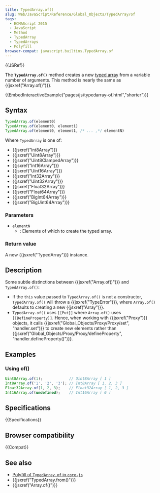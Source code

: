 ```yaml
---
title: TypedArray.of()
slug: Web/JavaScript/Reference/Global_Objects/TypedArray/of
tags:
  - ECMAScript 2015
  - JavaScript
  - Method
  - TypedArray
  - TypedArrays
  - Polyfill
browser-compat: javascript.builtins.TypedArray.of
---
```

{{JSRef}}

The **`TypedArray.of()`** method creates a new
[typed array](/en-US/docs/Web/JavaScript/Reference/Global_Objects/TypedArray#TypedArray_objects) from a variable number of arguments. This method is nearly the same as
{{jsxref("Array.of()")}}.

{{EmbedInteractiveExample("pages/js/typedarray-of.html","shorter")}}

## Syntax

```js
TypedArray.of(element0)
TypedArray.of(element0, element1)
TypedArray.of(element0, element1, /* ... ,*/ elementN)
```

Where `TypedArray` is one of:

- {{jsxref("Int8Array")}}
- {{jsxref("Uint8Array")}}
- {{jsxref("Uint8ClampedArray")}}
- {{jsxref("Int16Array")}}
- {{jsxref("Uint16Array")}}
- {{jsxref("Int32Array")}}
- {{jsxref("Uint32Array")}}
- {{jsxref("Float32Array")}}
- {{jsxref("Float64Array")}}
- {{jsxref("BigInt64Array")}}
- {{jsxref("BigUint64Array")}}

### Parameters

- `elementN`
  - : Elements of which to create the typed array.

### Return value

A new {{jsxref("TypedArray")}} instance.

## Description

Some subtle distinctions between {{jsxref("Array.of()")}} and
`TypedArray.of()`:

- If the `this` value passed to `TypedArray.of()` is
  not a constructor, `TypedArray.of()` will throw a
  {{jsxref("TypeError")}}, where `Array.of()` defaults to creating a new
  {{jsxref("Array")}}.
- `TypedArray.of()` uses `[[Put]]` where
  `Array.of()` uses `[[DefineProperty]]`. Hence, when working with
  {{jsxref("Proxy")}} objects, it calls {{jsxref("Global_Objects/Proxy/Proxy/set",
    "handler.set")}} to create new elements rather than
  {{jsxref("Global_Objects/Proxy/Proxy/defineProperty", "handler.defineProperty()")}}.

## Examples

### Using of()

```js
Uint8Array.of(1);            // Uint8Array [ 1 ]
Int8Array.of('1', '2', '3'); // Int8Array [ 1, 2, 3 ]
Float32Array.of(1, 2, 3);    // Float32Array [ 1, 2, 3 ]
Int16Array.of(undefined);    // Int16Array [ 0 ]
```

## Specifications

{{Specifications}}

## Browser compatibility

{{Compat}}

## See also

- [Polyfill of `TypedArray.of` in `core-js`](https://github.com/zloirock/core-js#ecmascript-typed-arrays)
- {{jsxref("TypedArray.from()")}}
- {{jsxref("Array.of()")}}

